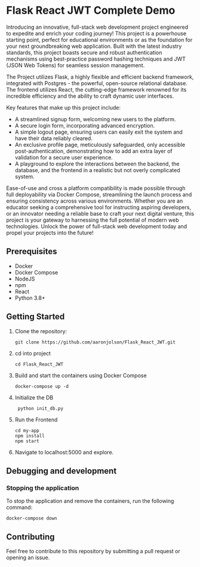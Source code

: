 # Flask React JWT Complete Demo
Introducing an innovative, full-stack web development project engineered to expedite and enrich your coding journey! 
This project is a powerhouse starting point, perfect for educational environments 
or as the foundation for your next groundbreaking web application. 
Built with the latest industry standards, this project boasts secure and robust authentication mechanisms 
using best-practice password hashing techniques and JWT (JSON Web Tokens) for seamless session management.

The Project utilizes Flask, a highly flexible and efficient backend framework, integrated with Postgres - the powerful, open-source relational database. 
The frontend utilizes React, the cutting-edge framework renowned for its incredible efficiency and the ability to craft dynamic user interfaces.

Key features that make up this project include:
- A streamlined signup form, welcoming new users to the platform.
- A secure login form, incorporating advanced encryption.
- A simple logout page, ensuring users can easily exit the system and have their data reliably cleared.
- An exclusive profile page, meticulously safeguarded, only accessible post-authentication,
demonstrating how to add an extra layer of validation for a secure user experience.
- A playground to explore the interactions between the backend, the database, and the frontend in a realistic 
but not overly complicated system.

Ease-of-use and cross a platform compatibility is made possible through full deployability via Docker Compose, 
streamlining the launch process and ensuring consistency across various environments. 
Whether you are an educator seeking a comprehensive tool for instructing aspiring developers, or 
an innovator needing a reliable base to craft your next digital venture, 
this project is your gateway to harnessing the full potential of modern web technologies.
Unlock the power of full-stack web development today and propel your projects into the future!

## Prerequisites
- Docker 
- Docker Compose
- NodeJS
- npm
- React
- Python 3.8+


## Getting Started

1. Clone the repository:

   ```shell
   git clone https://github.com/aaronjolson/Flask_React_JWT.git
   
2. cd into project
   ```shell
   cd Flask_React_JWT

3. Build and start the containers using Docker Compose
   ```shell
   docker-compose up -d

4. Initialize the DB
   ```shell
    python init_db.py

5. Run the Frontend
   ```shell 
   cd my-app
   npm install
   npm start
   ```

6. Navigate to localhost:5000 and explore.

## Debugging and development
### Stopping the application
To stop the application and remove the containers, run the following command:
   ```shell
   docker-compose down
  ```

## Contributing
Feel free to contribute to this repository by submitting a pull request or opening an issue.
